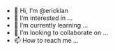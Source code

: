 - 👋 Hi, I’m @ericklan
- 👀 I’m interested in ...
- 🌱 I’m currently learning ...
- 💞️ I’m looking to collaborate on ...
- 📫 How to reach me ...

<!---
ericklan/ericklan is a ✨ special ✨ repository because its `README.md` (this file) appears on your GitHub profile.
You can click the Preview link to take a look at your changes.
--->
